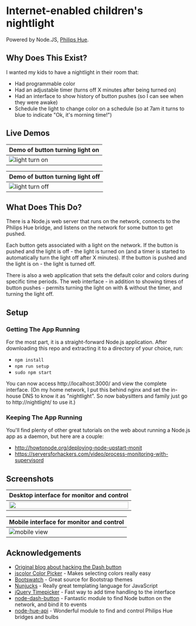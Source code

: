 # Internet-enabled children's nightlight
Powered by Node.JS, [Philips Hue](http://www2.meethue.com/en-us/).

## Why Does This Exist?
I wanted my kids to have a nightlight in their room that:

* Had programmable color
* Had an adjustable timer (turns off X minutes after being turned on)
* Had an interface to show history of button pushes (so I can see when they were awake)
* Schedule the light to change color on a schedule (so at 7am it turns to blue to indicate "Ok, it's morning time!")

## Live Demos
| Demo of button turning light on  |
| -------------------------------- |
| ![light turn on](https://cloud.githubusercontent.com/assets/70704/12696100/d261de2c-c726-11e5-9022-74036dab6a3a.gif) |

| Demo of button turning light off |
| -------------------------------- |
| ![light turn off](https://cloud.githubusercontent.com/assets/70704/12696097/d25e4ab4-c726-11e5-91a0-861b13149c83.gif) |


## What Does This Do?
There is a Node.js web server that runs on the network, connects to the Philips Hue bridge, and listens on the network for some button to get pushed.

Each button gets associated with a light on the network. If the button is pushed and the light is off - the light is turned on (and a timer is started to automatically turn the light off after X minutes). If the button is pushed and the light is on - the light is turned off.

There is also a web application that sets the default color and colors during specific time periods. The web interface - in addition to showing times of button pushes - permits turning the light on with & without the timer, and turning the light off.

## Setup
### Getting The App Running
For the most part, it is a straight-forward Node.js application. After downloading this repo and extracting it to a directory of your choice, run:

* `npm install`
* `npm run setup`
* `sudo npm start`

You can now access http://localhost:3000/ and view the complete interface. (On my home network, I put this behind nginx and set the in-house DNS to know it as "nightlight". So now babysitters and family just go to http://nightlight/ to use it.)


### Keeping The App Running
You'll find plenty of other great tutorials on the web about running a Node.js app as a daemon, but here are a couple:

* http://howtonode.org/deploying-node-upstart-monit
* https://serversforhackers.com/video/process-monitoring-with-supervisord

## Screenshots
| Desktop interface for monitor and control |
| ----------------------------------------- |
| <img src="https://cloud.githubusercontent.com/assets/70704/12696098/d260035e-c726-11e5-8297-27ffc765358d.png" width="100%"> |

| Mobile interface for monitor and control |
| ---------------------------------------- |
| ![mobile view](https://cloud.githubusercontent.com/assets/70704/12696099/d26159b6-c726-11e5-8952-de1e04d173e4.png) |


## Acknowledgements
* [Original blog about hacking the Dash button](https://medium.com/p/794214b0bdd8)
* [jscolor Color Picker](http://jscolor.com/) - Makes selecting colors really easy
* [Bootswatch](https://bootswatch.com/) - Great source for Bootstrap themes
* [Nunjucks](https://mozilla.github.io/nunjucks/) - Really great templating language for JavaScript
* [jQuery Timepicker](https://github.com/jonthornton/jquery-timepicker) - Fast way to add time handling to the interface
* [node-dash-button](https://github.com/hortinstein/node-dash-button) - Fantastic module to find Node button on the network, and bind it to events
* [node-hue-api](https://github.com/peter-murray/node-hue-api) - Wonderful module to find and control Philips Hue bridges and bulbs
